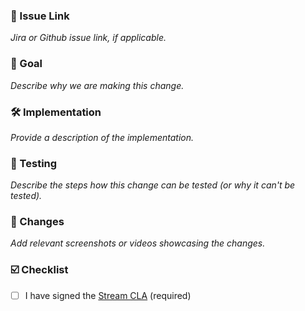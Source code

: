 ### 🔗 Issue Link
_Jira or Github issue link, if applicable._

### 🎯 Goal

_Describe why we are making this change._

### 🛠 Implementation

_Provide a description of the implementation._

### 🧪 Testing

_Describe the steps how this change can be tested (or why it can't be tested)._

### 🎨 Changes

_Add relevant screenshots or videos showcasing the changes._

### ☑️ Checklist

- [ ] I have signed the [Stream CLA](https://docs.google.com/forms/d/e/1FAIpQLScFKsKkAJI7mhCr7K9rEIOpqIDThrWxuvxnwUq2XkHyG154vQ/viewform) (required)
